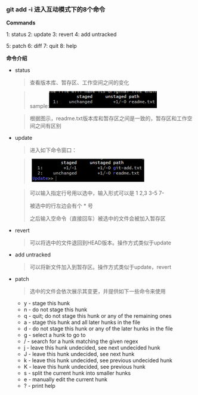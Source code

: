 ### git add -i 进入互动模式下的8个命令

**Commands**

  1: status       2: update       3: revert       4: add untracked
  
  5: patch        6: diff         7: quit         8: help
  
**命令介绍**
* status
  > 查看版本库、暂存区、工作空间之间的变化

  >sample:![status](status.png)

  >根据图示，readme.txt版本库和暂存区之间是一致的，暂存区和工作空间之间有区别

* update
  > 进入如下命令窗口：

  >![update](update.png)

  >可以输入指定行号用以选中，输入形式可以是 1 2,3 3-5 7-
  >
  >被选中的行左边会有个 * 号
  >
  >之后输入空命令（直接回车）被选中的文件会被加入暂存区

* revert
  >可以将选中的文件退回到HEAD版本。操作方式类似于update

* add untracked
  >可以将新文件加入到暂存区。操作方式类似于update，revert

* patch
  >选中的文件会依次展示其变更，并提供如下一些命令来使用
  - y - stage this hunk
  - n - do not stage this hunk
  - q - quit; do not stage this hunk or any of the remaining ones
  - a - stage this hunk and all later hunks in the file
  - d - do not stage this hunk or any of the later hunks in the file
  - g - select a hunk to go to
  - / - search for a hunk matching the given regex
  - j - leave this hunk undecided, see next undecided hunk
  - J - leave this hunk undecided, see next hunk
  - k - leave this hunk undecided, see previous undecided hunk
  - K - leave this hunk undecided, see previous hunk
  - s - split the current hunk into smaller hunks
  - e - manually edit the current hunk
  - ? - print help
